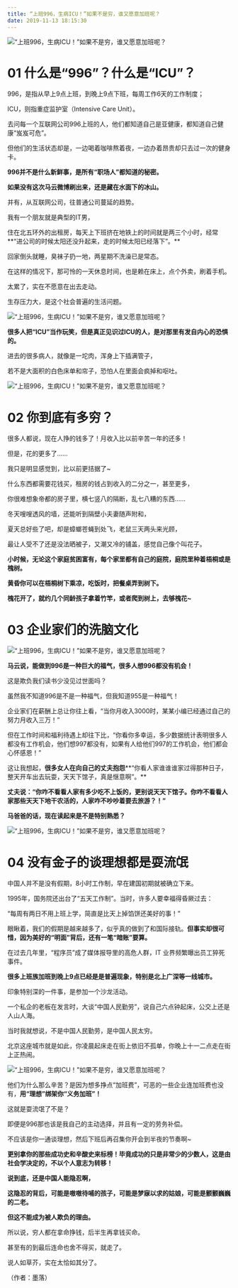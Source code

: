 ```yaml
---
title: “上班996，生病ICU！”如果不是穷，谁又愿意加班呢？
date: 2019-11-13 18:15:30
---
```


 

![“上班996，生病ICU！”如果不是穷，谁又愿意加班呢？](http://p9.pstatp.com/large/pgc-image/83f790fe53334f6881967b469c636d8a)
 


 

# **01 什么是“996”？什么是“ICU”？**

 996，是指从早上9点上班，到晚上9点下班，每周工作6天的工作制度；

 ICU，则指重症监护室（Intensive Care Unit）。

 去问每一个互联网公司996上班的人，他们都知道自己是亚健康，都知道自己健康“岌岌可危”。

 但他们的生活状态却是，一边喝着咖啡熬着夜，一边办着昂贵却只去过一次的健身卡。

 **996并不是什么新鲜事，是所有“职场人”都知道的秘密。**

 **如果没有这次马云微博刷出来，还是藏在水面下的冰山。**

 并有，从互联网公司，往普通公司蔓延的趋势。

 我有一个朋友就是典型的IT男，

 住在北五环外的出租房，每天上下班挤在地铁上的时间就是两三个小时，经常**“进公司的时候太阳还没升起来，走的时候太阳已经落下”。**

 回家倒头就睡，臭袜子扔一地，两星期不洗澡已是常态。

 在这样的情况下，那可怜的一天休息时间，也是赖在床上，点个外卖，刷着手机。

 太累了，实在不愿意在出去走动。

 生存压力大，是这个社会普遍的生活问题。

![“上班996，生病ICU！”如果不是穷，谁又愿意加班呢？](http://p3.pstatp.com/large/pgc-image/841895b168524bfe82a6c1d064d87432)
 


 

 **很多人把“ICU”当作玩笑，但是真正见识过ICU的人，是对那里有发自内心的恐惧的。**

 进去的很多病人，就像是一坨肉，浑身上下插满管子，

 若不是大面积的白色床单和帘子，恐怕人在里面会疯掉和呕吐。

![“上班996，生病ICU！”如果不是穷，谁又愿意加班呢？](http://p1.pstatp.com/large/pgc-image/69db2c48e1eb433aa36272c0e669edba)
 


 

# **02 你到底有多穷？**

 很多人都说，现在人挣的钱多了！月收入比以前辛苦一年的还多！

 但是，花的更多了……

 我只是明显感觉到，比以前更拮据了~

 什么东西都需要花钱买，租房的钱占到收入的二分之一，甚至更多，

 你很难想象帝都的房子里，横七竖八的隔断，乱七八糟的东西……

 冬天嗖嗖透风的墙，还能听到隔壁小夫妻随声附和，

 夏天总好些了吧，却是蟑螂苍蝇到处飞，老鼠三天两头来光顾，

 最让人受不了还是没法晒被子，又潮又冷的铺盖，感觉自己像个叫花子。

 **小时候，无论这个家庭贫困富有，每个家里都有自己的庭院，庭院里种着梧桐或是槐树。**

 **黄昏你可以在梧桐树下乘凉，吃饭时，把餐桌弄到树下。**

 **槐花开了，就约几个同龄孩子拿着竹竿，或者爬到树上，去够槐花~**

# **03 企业家们的洗脑文化**

![“上班996，生病ICU！”如果不是穷，谁又愿意加班呢？](http://p1.pstatp.com/large/pgc-image/1cc20b690e884139aa58ae7c460d5c03)
 


 

 **马云说，能做到996是一种巨大的福气，很多人想996都没有机会！**

 这是欺负我们读书少没见过世面吗？

 虽然我不知道996是不是一种福气，但我知道955是一种福气！

 企业家们在薪酬上总让你往上看，“当你月收入3000时，某某小编已经通过自己的努力月收入三万！”

 但在工作时间和福利待遇上却往下比，“你看你多幸运，多少数据统计表明很多人都没有工作机会，他们想997都没有，如果有人给他们997的工作机会，他们都会心怀感恩！”

 这让我想起，**很多女人在向自己的丈夫抱怨****“你看人家谁谁谁家过得那种日子，整天开车出去玩耍，天天下馆子，真是惬意啊”。**

 **丈夫说：“你咋不看看人家有多少吃不上饭的，更别说天天下馆子。你咋不看看人家那些天天下地干农活的，人家咋不吵吵着要去旅游？！”**

 **马爸爸的话，现在读起来是不是特别熟悉？**

![“上班996，生病ICU！”如果不是穷，谁又愿意加班呢？](http://p9.pstatp.com/large/pgc-image/abde23b4c66f4ffba537dcb48836d9cb)
 


# 

# **04 没有金子的谈理想都是耍流氓**

 中国人并不是没有假期，8小时工作制，早在建国初期就被确立下来。

 1995年，国务院还出台了“五天工作制”。当时，许多人要幸福得昏厥过去：

 “每周有两日不用上班上学，简直是比天上掉馅饼还美好的事！”

 眼瞅着，我们的假期是越来越多了，似乎真的做到了和国际接轨。**但事实却很可惜，因为美好的“明面”背后，还有一笔“暗账”要算。**

 在过去几年里，“程序员”成了媒体报导里的高危人群，IT 业界频繁曝出员工猝死事件。

 **很多上班族加班到晚上9点已经是是普遍现象，特别是北上广深等一线城市。**

 印象特别深的一件事，是参加一个沙龙活动。

 一个私企的老板在发言时，大谈“中国人民勤劳”，说自己六点钟起床，公交上还是人山人海。

 当时我就想说，不是中国人民勤劳，是中国人民太穷。

 北京这座城市就是如此，你凌晨起床走在街上依旧不孤单，你晚上十一二点走在街上正热闹。

![“上班996，生病ICU！”如果不是穷，谁又愿意加班呢？](http://p3.pstatp.com/large/pgc-image/f65b7b2ebbc54b1988f1d12b673c65fe)
 


 

 他们为什么那么辛苦？是因为想多挣点“加班费”，可恶的一些企业连加班费也没有，**用“理想”绑架你“义务加班”！**

 这就是耍流氓了不是？

 即便是996那也该是我自己的主动选择，并且有一定的劳务补偿。

 不应该是你一通谈理想，然后下班后再召集你开会到半夜的节奏啊~

 **更别拿你的那些成功史和辛酸史来标榜！毕竟成功的只是非常少的少数人，这是由社会学决定的，不以个人意志为转移！**

 **说到底，还是中国人能隐忍啊，**

 **这隐忍的背后，可能是嗷嗷待哺的孩子，可能是梦寐以求的姑娘，可能是颤颤巍巍的二老。**

 **但这不能成为被人欺负的理由。**

 所以说，穷人都在拿命挣钱，后半生再拿钱买命。

 甚至有的到最后连命也舍不得买，就走了。

 说人如草芥，实在太恰如其分了。

 （作者：墨落）
